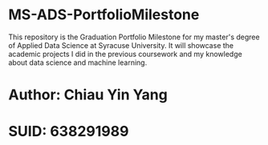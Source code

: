 # MS-ADS-PortfolioMilestone
This repository is the Graduation Portfolio Milestone for my master's degree of Applied Data Science at Syracuse University. It will showcase the academic projects I did in the previous coursework and my knowledge about data science and machine learning.

# Author: Chiau Yin Yang
# SUID: 638291989
